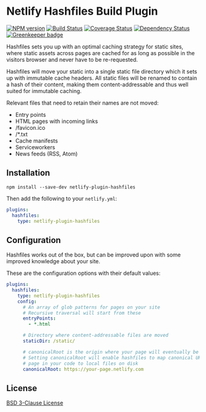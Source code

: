 # Netlify Hashfiles Build Plugin

[![NPM version](https://badge.fury.io/js/netlify-plugin-hashfiles.svg)](http://badge.fury.io/js/netlify-plugin-hashfiles)
[![Build Status](https://travis-ci.org/Munter/netlify-plugin-hashfiles.svg?branch=master)](https://travis-ci.org/Munter/netlify-plugin-hashfiles)
[![Coverage Status](https://img.shields.io/coveralls/Munter/netlify-plugin-hashfiles.svg)](https://coveralls.io/r/Munter/netlify-plugin-hashfiles?branch=master)
[![Dependency Status](https://david-dm.org/Munter/netlify-plugin-hashfiles.svg)](https://david-dm.org/Munter/netlify-plugin-hashfiles) [![Greenkeeper badge](https://badges.greenkeeper.io/Munter/netlify-plugin-hashfiles.svg)](https://greenkeeper.io/)

Hashfiles sets you up with an optimal caching strategy for static sites, where static assets across pages are cached for as long as possible in the visitors browser and never have to be re-requested.

Hashfiles will move your static into a single static file directory which it sets up with immutable cache headers. All static files will be renamed to contain a hash of their content, making them content-addressable and thus well suited for immutable caching.

Relevant files that need to retain their names are not moved:

- Entry points
- HTML pages with incoming links
- /favicon.ico
- /\*.txt
- Cache manifests
- Serviceworkers
- News feeds (RSS, Atom)

## Installation

```
npm install --save-dev netlify-plugin-hashfiles
```

Then add the following to your `netlify.yml`:

```yml
plugins:
  hashfiles:
    type: netlify-plugin-hashfiles
```

## Configuration

Hashfiles works out of the box, but can be improved upon with some improved knowledge about your site.

These are the configuration options with their default values:

```yml
plugins:
  hashfiles:
    type: netlify-plugin-hashfiles
    config:
      # An array of glob patterns for pages on your site
      # Recursive traversal will start from these
      entryPoints:
        - *.html

      # Directory where content-addressable files are moved
      staticDir: /static/

      # canonicalRoot is the origin where your page will eventually be deployed
      # Setting canonicalRoot will enable hashfiles to map canonical URL's to your
      # page in your code to local files on disk
      canonicalRoot: https://your-page.netlify.com
```

## License

[BSD 3-Clause License](<https://tldrlegal.com/license/bsd-3-clause-license-(revised)>)
